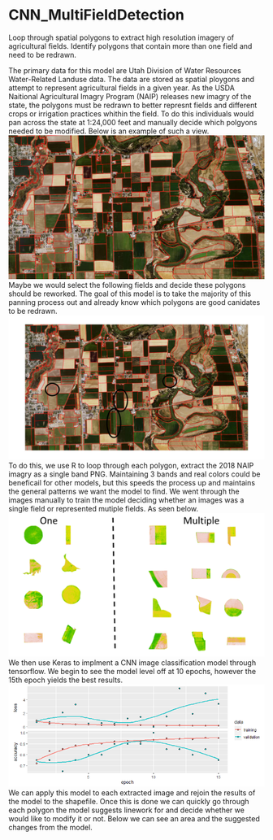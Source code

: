 # CNN_MultiFieldDetection
Loop through spatial polygons to extract high resolution imagery of agricultural fields. Identify polygons that contain more than one field and need to be redrawn. 

The primary data for this model are Utah Division of Water Resources Water-Related Landuse data. The data are stored as spatial ploygons and attempt to represent agricultural fields in a given year. As the USDA Naitional Agricultural Imagry Program (NAIP) releases new imagry of the state, the polygons must be redrawn to better represnt fields and different crops or irrigation practices whithin the field. To do this individuals would pan across the state at 1:24,000 feet and manually decide which polgyons needed to be modified. Below is an example of such a view.
![alt tag](https://github.com/TMoore24/CNN_MultiFieldDetection/blob/main/ML_fig1.png)
Maybe we would select the following fields and decide these polygons should be reworked. The goal of this model is to take the majority of this panning process out and already know which polygons are good canidates to be redrawn.
![alt tag](https://github.com/TMoore24/CNN_MultiFieldDetection/blob/main/ML_fig2.png)
To do this, we use R to loop through each polygon, extract the 2018 NAIP imagry as a single band PNG. Maintaining 3 bands and real colors could be beneficail for other models, but this speeds the process up and maintains the general patterns we want the model to find. We went through the images manually to train the model deciding whether an images was a single field or represented mutiple fields. As seen below.
![alt tag](https://github.com/TMoore24/CNN_MultiFieldDetection/blob/main/ML_fig3.png)
We then use Keras to implment a CNN image classification model through tensorflow. We begin to see the model level off at 10 epochs, however the 15th epoch yields the best results.
![alt tag](https://github.com/TMoore24/CNN_MultiFieldDetection/blob/main/Model_out.png)
We can apply this model to each extracted image and rejoin the results of the model to the shapefile. Once this is done we can quickly go through each polygon the model suggests linework for and decide whether we would like to modify it or not. Below we can see an area and the suggested changes from the model. 
